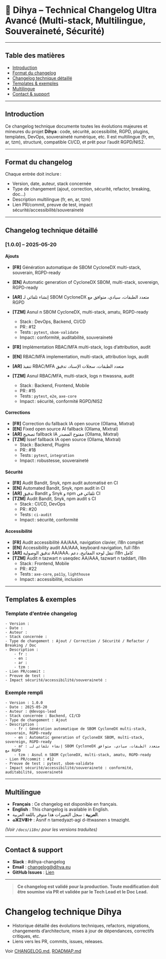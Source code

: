 # 📝 Dihya – Technical Changelog Ultra Avancé (Multi-stack, Multilingue, Souveraineté, Sécurité)

---

## Table des matières

- [Introduction](#introduction)
- [Format du changelog](#format-du-changelog)
- [Changelog technique détaillé](#changelog-technique-détaillé)
- [Templates & exemples](#templates--exemples)
- [Multilingue](#multilingue)
- [Contact & support](#contact--support)

---

## Introduction

Ce changelog technique documente toutes les évolutions majeures et mineures du projet **Dihya** : code, sécurité, accessibilité, RGPD, plugins, templates, DevOps, souveraineté numérique, etc.
Il est multilingue (fr, en, ar, tzm), structuré, compatible CI/CD, et prêt pour l’audit RGPD/NIS2.

---

## Format du changelog

Chaque entrée doit inclure :
- Version, date, auteur, stack concernée
- Type de changement (ajout, correction, sécurité, refactor, breaking, doc…)
- Description multilingue (fr, en, ar, tzm)
- Lien PR/commit, preuve de test, impact sécurité/accessibilité/souveraineté

---

## Changelog technique détaillé

### [1.0.0] – 2025-05-20

#### Ajouts

- **[FR]** Génération automatique de SBOM CycloneDX multi-stack, souverain, RGPD-ready
- **[EN]** Automatic generation of CycloneDX SBOM, multi-stack, sovereign, RGPD-ready
- **[AR]** إنشاء تلقائي لـ SBOM CycloneDX متعدد الطبقات، سيادي، متوافق مع RGPD
- **[TZM]** Asnul n SBOM CycloneDX, multi-stack, amatu, RGPD-ready
  - Stack : DevOps, Backend, CI/CD
  - PR : #12
  - Tests : `pytest`, `sbom-validate`
  - Impact : conformité, auditabilité, souveraineté

- **[FR]** Implémentation RBAC/MFA multi-stack, logs d’attribution, audit
- **[EN]** RBAC/MFA implementation, multi-stack, attribution logs, audit
- **[AR]** تنفيذ RBAC/MFA متعدد الطبقات، سجلات الإسناد، تدقيق
- **[TZM]** Asnul RBAC/MFA, multi-stack, logs n ttwassna, audit
  - Stack : Backend, Frontend, Mobile
  - PR : #15
  - Tests : `pytest`, `e2e`, `axe-core`
  - Impact : sécurité, conformité RGPD/NIS2

#### Corrections

- **[FR]** Correction du fallback IA open source (Ollama, Mixtral)
- **[EN]** Fixed open source AI fallback (Ollama, Mixtral)
- **[AR]** تصحيح fallback IA مفتوح المصدر (Ollama, Mixtral)
- **[TZM]** Issef fallback IA open source (Ollama, Mixtral)
  - Stack : Backend, Plugins
  - PR : #18
  - Tests : `pytest`, `integration`
  - Impact : robustesse, souveraineté

#### Sécurité

- **[FR]** Audit Bandit, Snyk, npm audit automatisé en CI
- **[EN]** Automated Bandit, Snyk, npm audit in CI
- **[AR]** تدقيق Bandit و Snyk و npm تلقائي في CI
- **[TZM]** Audit Bandit, Snyk, npm audit s CI
  - Stack : CI/CD, DevOps
  - PR : #20
  - Tests : `ci-audit`
  - Impact : sécurité, conformité

#### Accessibilité

- **[FR]** Audit accessibilité AA/AAA, navigation clavier, i18n complet
- **[EN]** Accessibility audit AA/AAA, keyboard navigation, full i18n
- **[AR]** تدقيق الوصولية AA/AAA، تنقل لوحة المفاتيح، دعم i18n كامل
- **[TZM]** Audit n tazwart n useqdec AA/AAA, tazwart n taddart, i18n
  - Stack : Frontend, Mobile
  - PR : #22
  - Tests : `axe-core`, `pa11y`, `lighthouse`
  - Impact : accessibilité, inclusion

---

## Templates & exemples

### Template d’entrée changelog

```
- Version :
- Date :
- Auteur :
- Stack concernée :
- Type de changement : Ajout / Correction / Sécurité / Refactor / Breaking / Doc
- Description :
    - fr :
    - en :
    - ar :
    - tzm :
- Lien PR/commit :
- Preuve de test :
- Impact sécurité/accessibilité/souveraineté :
```

### Exemple rempli

```
- Version : 1.0.0
- Date : 2025-05-20
- Auteur : @devops-lead
- Stack concernée : Backend, CI/CD
- Type de changement : Ajout
- Description :
    - fr : Génération automatique de SBOM CycloneDX multi-stack, souverain, RGPD-ready
    - en : Automatic generation of CycloneDX SBOM, multi-stack, sovereign, RGPD-ready
    - ar : إنشاء تلقائي لـ SBOM CycloneDX متعدد الطبقات، سيادي، متوافق مع RGPD
    - tzm : Asnul n SBOM CycloneDX, multi-stack, amatu, RGPD-ready
- Lien PR/commit : #12
- Preuve de test : pytest, sbom-validate
- Impact sécurité/accessibilité/souveraineté : conformité, auditabilité, souveraineté
```

---

## Multilingue

- **Français** : Ce changelog est disponible en français.
- **English** : This changelog is available in English.
- **العربية** : سجل التغييرات هذا متوفر باللغة العربية.
- **ⴰⵣⵉⵖⴻⵏⵜ** : Asnif n tamedyazt-agi d-ittwasnen s tmazight.

*(Voir `/docs/i18n/` pour les versions traduites)*

---

## Contact & support

- **Slack** : #dihya-changelog
- **Email** : changelog@dihya.eu
- **GitHub Issues** : [Lien](https://github.com/votre-org/dihya/issues)

---

> **Ce changelog est validé pour la production. Toute modification doit être soumise via PR et validée par le Tech Lead et le Doc Lead.**

# Changelog technique Dihya

- Historique détaillé des évolutions techniques, refactors, migrations, changements d’architecture, mises à jour de dépendances, correctifs critiques, etc.
- Liens vers les PR, commits, issues, releases.

Voir [CHANGELOG.md](CHANGELOG.md), [ROADMAP.md](ROADMAP.md)
